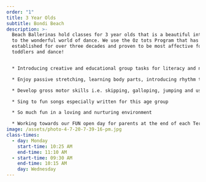 ```yaml
---
order: "1"
title: 3 Year Olds
subtitle: Bondi Beach
description: >-
  Beach Ballerinas hold classes for 3 year olds that is a beautiful introduction
  to the wonderful world of dance. We use the Oz tots Program that has been
  established for over three decades and proven to be most affective for
  toddlers and dance! 


  * Introducing creative and educational group tasks for literacy and numeracy

  * Enjoy passive stretching, learning body parts, introducing rhythm through clapping and beating to music and using musical instruments 

  * Develop gross motor skills i.e. skipping, galloping, jumping and using props

  * Sing to fun songs especially written for this age group

  * So much fun in a loving and nurturing environment 

  * Working towards our FUN open day for parents at the end of each Term
image: /assets/photo-4-7-20-7-39-16-pm.jpg
class-times:
  - day: Monday
    start-time: 10:25 AM
    end-time: 11:10 AM
  - start-time: 09:30 AM
    end-time: 10:15 AM
    day: Wednesday
---
```

